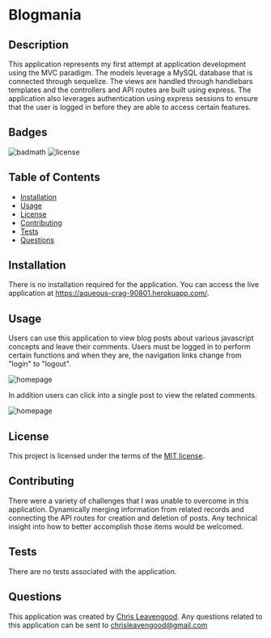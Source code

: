 # Blogmania

## Description

This application represents my first attempt at application development using the MVC paradigm. The models leverage a MySQL database that is connected through sequelize. The views are handled through handlebars templates and the controllers and API routes are built using express. The application also leverages authentication using express sessions to ensure that the user is logged in before they are able to access certain features.

## Badges

![badmath](https://img.shields.io/github/languages/top/lernantino/badmath) ![license](https://img.shields.io/github/license/Cleave13/blogmania)

## Table of Contents

- [Installation](#installation)
- [Usage](#usage)
- [License](#license)
- [Contributing](#contributing)
- [Tests](#tests)
- [Questions](#questions)

## Installation

There is no installation required for the application. You can access the live application at https://aqueous-crag-90801.herokuapp.com/.

## Usage

Users can use this application to view blog posts about various javascript concepts and leave their comments. Users must be logged in to perform certain functions and when they are, the navigation links change from "login" to "logout".

![homepage](../blogmania/public/images/blogmania.png)

In addition users can click into a single post to view the related comments.

![homepage](../blogmania/public/images/post.png)

## License

This project is licensed under the terms of the [MIT license](https://choosealicense.com/licenses/mit/).

## Contributing

There were a variety of challenges that I was unable to overcome in this application. Dynamically merging information from related records and connecting the API routes for creation and deletion of posts. Any technical insight into how to better accomplish those items would be welcomed.

## Tests

There are no tests associated with the application.

## Questions

This application was created by [Chris Leavengood](https://github.com/Cleave13). Any questions related to this application can be sent to chrisleavengood@gmail.com
